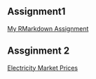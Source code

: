 ## Assignment1
[My RMarkdown Assignment](Assigment1.html) 

## Assginment 2
[Electricity Market Prices](Assignment2.html)
